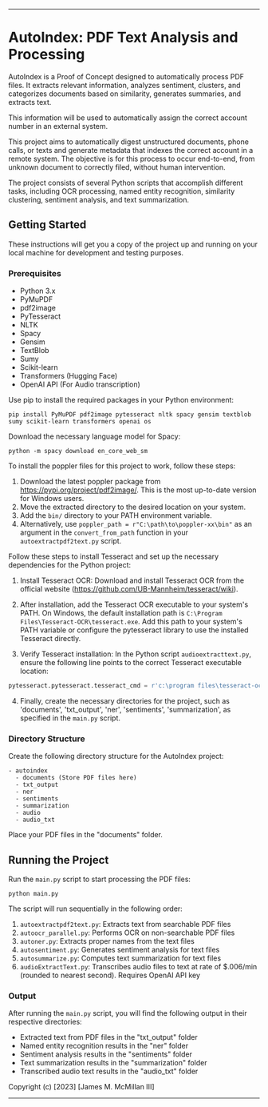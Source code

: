 ---

# AutoIndex: PDF Text Analysis and Processing

AutoIndex is a Proof of Concept designed to automatically process PDF files. It extracts relevant information, analyzes sentiment, clusters, and categorizes documents based on similarity, generates summaries, and extracts text.

This information will be used to automatically assign the correct account number in an external system.

This project aims to automatically digest unstructured documents, phone calls, or texts and generate metadata that indexes the correct account in a remote system. The objective is for this process to occur end-to-end, from unknown document to correctly filed, without human intervention.

The project consists of several Python scripts that accomplish different tasks, including OCR processing, named entity recognition, similarity clustering, sentiment analysis, and text summarization.

## Getting Started

These instructions will get you a copy of the project up and running on your local machine for development and testing purposes.

### Prerequisites

- Python 3.x
- PyMuPDF
- pdf2image
- PyTesseract
- NLTK
- Spacy
- Gensim
- TextBlob
- Sumy
- Scikit-learn
- Transformers (Hugging Face)
- OpenAI API (For Audio transcription)

Use pip to install the required packages in your Python environment:

```
pip install PyMuPDF pdf2image pytesseract nltk spacy gensim textblob sumy scikit-learn transformers openai os
```

Download the necessary language model for Spacy:

```
python -m spacy download en_core_web_sm
```

To install the poppler files for this project to work, follow these steps:

1. Download the latest poppler package from https://pypi.org/project/pdf2image/. This is the most up-to-date version for Windows users.
2. Move the extracted directory to the desired location on your system.
3. Add the `bin/` directory to your PATH environment variable. 
5. Alternatively, use `poppler_path = r"C:\path\to\poppler-xx\bin"` as an argument in the `convert_from_path` function in your `autoextractpdf2text.py` script. 

Follow these steps to install Tesseract and set up the necessary dependencies for the Python project:

1. Install Tesseract OCR: Download and install Tesseract OCR from the official website (https://github.com/UB-Mannheim/tesseract/wiki). 

2. After installation, add the Tesseract OCR executable to your system's PATH. On Windows, the default installation path is `C:\Program Files\Tesseract-OCR\tesseract.exe`. Add this path to your system's PATH variable or configure the pytesseract library to use the installed Tesseract directly.

3. Verify Tesseract installation: In the Python script `audioextracttext.py`, ensure the following line points to the correct Tesseract executable location:

```python
pytesseract.pytesseract.tesseract_cmd = r'c:\program files\tesseract-ocr\tesseract.exe'
```

4. Finally, create the necessary directories for the project, such as 'documents', 'txt_output', 'ner', 'sentiments', 'summarization', as specified in the `main.py` script.

### Directory Structure

Create the following directory structure for the AutoIndex project:

```
- autoindex
  - documents (Store PDF files here)
  - txt_output
  - ner
  - sentiments
  - summarization
  - audio
  - audio_txt
```

Place your PDF files in the "documents" folder.

## Running the Project

Run the `main.py` script to start processing the PDF files:

```
python main.py
```

The script will run sequentially in the following order:

1. `autoextractpdf2text.py`: Extracts text from searchable PDF files
2. `autoocr_parallel.py`: Performs OCR on non-searchable PDF files
3. `autoner.py`: Extracts proper names from the text files
4. `autosentiment.py`: Generates sentiment analysis for text files
5. `autosummarize.py`: Computes text summarization for text files
6. `audioExtractText.py`: Transcribes audio files to text at rate of $.006/min (rounded to nearest second). Requires OpenAI API key

### Output

After running the `main.py` script, you will find the following output in their respective directories:

- Extracted text from PDF files in the "txt_output" folder
- Named entity recognition results in the "ner" folder
- Sentiment analysis results in the "sentiments" folder
- Text summarization results in the "summarization" folder
- Transcribed audio text results in the "audio_txt" folder

Copyright (c) [2023] [James M. McMillan III]

---